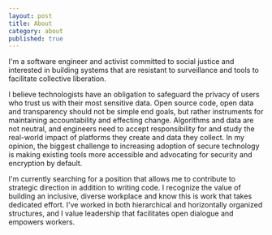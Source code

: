 ```yaml
---
layout: post
title: About
category: about
published: true
---
```


I'm a software engineer and activist committed to social justice and interested in building systems that are resistant to surveillance and tools to facilitate collective liberation.

I believe technologists have an obligation to safeguard the privacy of users who trust us with their most sensitive data. Open source code, open data and transparency should not be simple end goals, but rather instruments for maintaining accountability and effecting change. Algorithms and data are not neutral, and engineers need to accept responsibility for and study the real-world impact of platforms they create and data they collect. In my opinion, the biggest challenge to increasing adoption of secure technology is making existing tools more accessible and advocating for security and encryption by default.

I'm currently searching for a position that allows me to contribute to strategic direction in addition to writing code. I recognize the value of building an inclusive, diverse workplace and know this is work that takes dedicated effort. I've worked in both hierarchical and horizontally organized structures, and I value leadership that facilitates open dialogue and empowers workers.
